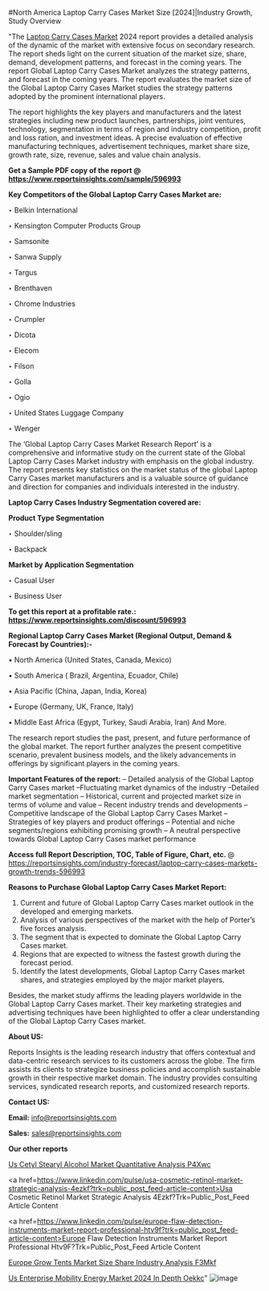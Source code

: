 #North America Laptop Carry Cases Market Size [2024]|Industry Growth, Study Overview

"The <a href=https://www.reportsinsights.com/sample/596993>Laptop Carry Cases Market</a> 2024 report provides a detailed analysis of the dynamic of the market with extensive focus on secondary research. The report sheds light on the current situation of the market size, share, demand, development patterns, and forecast in the coming years. The report Global Laptop Carry Cases Market analyzes the strategy patterns, and forecast in the coming years. The report evaluates the market size of the Global Laptop Carry Cases Market studies the strategy patterns adopted by the prominent international players.

The report highlights the key players and manufacturers and the latest strategies including new product launches, partnerships, joint ventures, technology, segmentation in terms of region and industry competition, profit and loss ration, and investment ideas. A precise evaluation of effective manufacturing techniques, advertisement techniques, market share size, growth rate, size, revenue, sales and value chain analysis.

<strong>Get a Sample PDF copy of the report @ <a href=https://www.reportsinsights.com/sample/596993 style=color:#0000ff;>https://www.reportsinsights.com/sample/596993</a></strong>

<strong>Key Competitors of the Global Laptop Carry Cases Market are:</strong>

‣ Belkin International


‣ Kensington Computer Products Group


‣ Samsonite


‣ Sanwa Supply


‣ Targus


‣ Brenthaven


‣ Chrome Industries


‣ Crumpler


‣ Dicota


‣ Elecom


‣ Filson


‣ Golla


‣ Ogio


‣ United States Luggage Company


‣ Wenger

The ‘Global Laptop Carry Cases Market Research Report’ is a comprehensive and informative study on the current state of the Global Laptop Carry Cases Market industry with emphasis on the global industry. The report presents key statistics on the market status of the global Laptop Carry Cases market manufacturers and is a valuable source of guidance and direction for companies and individuals interested in the industry.

<strong>Laptop Carry Cases Industry Segmentation covered are:</strong>

<strong>Product Type Segmentation</strong>

‣    Shoulder/sling


‣ Backpack

<strong>Market by Application Segmentation</strong>

‣   Casual User


‣ Business User

<strong>To get this report at a profitable rate.: <a href=https://www.reportsinsights.com/discount/596993 style=color:#0000ff;>https://www.reportsinsights.com/discount/596993</a></strong>

<strong>Regional Laptop Carry Cases Market (Regional Output, Demand &amp; Forecast by Countries):-</strong>

• North America (United States, Canada, Mexico)

• South America ( Brazil, Argentina, Ecuador, Chile)

• Asia Pacific (China, Japan, India, Korea)

• Europe (Germany, UK, France, Italy)

• Middle East Africa (Egypt, Turkey, Saudi Arabia, Iran) And More.

The research report studies the past, present, and future performance of the global market. The report further analyzes the present competitive scenario, prevalent business models, and the likely advancements in offerings by significant players in the coming years.

<strong>Important Features of the report:</strong>
– Detailed analysis of the Global Laptop Carry Cases market
–Fluctuating market dynamics of the industry
–Detailed market segmentation
– Historical, current and projected market size in terms of volume and value
– Recent industry trends and developments
– Competitive landscape of the Global Laptop Carry Cases Market
– Strategies of key players and product offerings
– Potential and niche segments/regions exhibiting promising growth
– A neutral perspective towards Global Laptop Carry Cases market performance

<strong>Access full Report Description, TOC, Table of Figure, Chart, etc. </strong>@   <a href=https://reportsinsights.com/industry-forecast/laptop-carry-cases-markets-growth-trends-596993 style=color:#0000ff;>https://reportsinsights.com/industry-forecast/laptop-carry-cases-markets-growth-trends-596993</a>

<strong>Reasons to Purchase Global Laptop Carry Cases Market Report:</strong>
1. Current and future of Global Laptop Carry Cases market outlook in the developed and emerging markets.
2. Analysis of various perspectives of the market with the help of Porter’s five forces analysis.
3. The segment that is expected to dominate the Global Laptop Carry Cases market.
4. Regions that are expected to witness the fastest growth during the forecast period.
5. Identify the latest developments, Global Laptop Carry Cases market shares, and strategies employed by the major market players.

Besides, the market study affirms the leading players worldwide in the Global Laptop Carry Cases market. Their key marketing strategies and advertising techniques have been highlighted to offer a clear understanding of the Global Laptop Carry Cases market.

<strong><strong>About US</strong>:</strong>

Reports Insights is the leading research industry that offers contextual and data-centric research services to its customers across the globe. The firm assists its clients to strategize business policies and accomplish sustainable growth in their respective market domain. The industry provides consulting services, syndicated research reports, and customized research reports.

<strong>Contact US:</strong>

<p class=><b>Email:</b> <a href=mailto:info@reportsinsights.com>info@reportsinsights.com</a></p>
<p class=><b>Sales:</b> <a href=mailto:sales@reportsinsights.com>sales@reportsinsights.com</a></p>

<strong>Our other reports</strong>

<a href=https://www.linkedin.com/pulse/us-cetyl-stearyl-alcohol-market-quantitative-analysis-p4xwc/>Us Cetyl Stearyl Alcohol Market Quantitative Analysis P4Xwc</a>

<a href=https://www.linkedin.com/pulse/usa-cosmetic-retinol-market-strategic-analysis-4ezkf?trk=public_post_feed-article-content>Usa Cosmetic Retinol Market Strategic Analysis 4Ezkf?Trk=Public_Post_Feed Article Content</a>

<a href=https://www.linkedin.com/pulse/europe-flaw-detection-instruments-market-report-professional-htv9f?trk=public_post_feed-article-content>Europe Flaw Detection Instruments Market Report Professional Htv9F?Trk=Public_Post_Feed Article Content</a>

<a href=https://www.linkedin.com/pulse/europe-grow-tents-market-size-share-industry-analysis-f3mkf/>Europe Grow Tents Market Size Share Industry Analysis F3Mkf</a>

<a href=https://www.linkedin.com/pulse/us-enterprise-mobility-energy-market-2024-in-depth-oekkc/>Us Enterprise Mobility Energy Market 2024 In Depth Oekkc</a>"
![image](https://github.com/ahaan12367/RIMarket24/assets/158471582/9820c485-4d61-45e5-98e6-662ec035b3f4)
